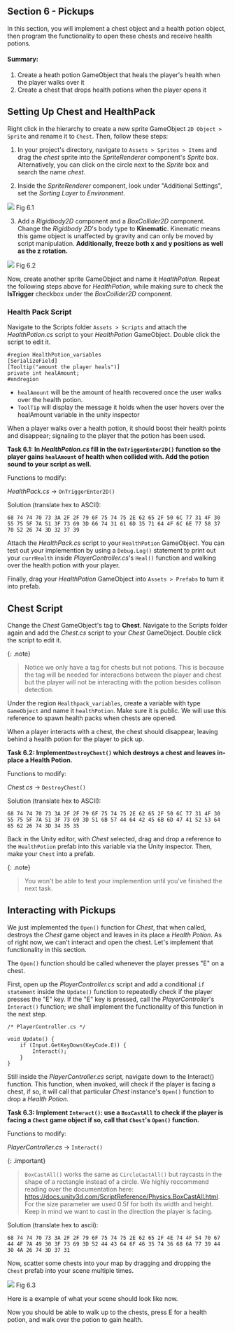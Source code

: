 ## Section 6 - Pickups

In this section, you will implement a chest object and a health potion object, then program the functionality to open these chests and receive health potions.

#### Summary:

1. Create a heath potion GameObject that heals the player's health when the player walks over it
2. Create a chest that drops health potions when the player opens it

## Setting Up  Chest and HealthPack
Right click in the hierarchy to create a new sprite GameObject `2D Object > Sprite` and rename it to `Chest`. Then, follow these steps: 

1. In your project's directory, navigate to `Assets > Sprites > Items` and drag the *chest* sprite into the *SpriteRenderer* component's *Sprite* box. Alternatively, you can click on the circle next to the *Sprite* box and search the name *chest*.

2. Inside the *SpriteRenderer* component, look under "Additional Settings", set the *Sorting Layer* to *Environment*.

![](./images/fig6.1.png) Fig 6.1

3. Add a *Rigidbody2D* component and a *BoxCollider2D* component. Change the *Rigidbody 2D*'s body type to **Kinematic**. Kinematic means this game object is unaffected by gravity and can only be moved by script manipulation. **Additionally, freeze both x and y positions as well as the z rotation.**

![](./images/fig6.2.png) Fig 6.2

Now, create another sprite GameObject and name it *HealthPotion*. Repeat the following steps above for *HealthPotion*, while making sure to check the **IsTrigger** checkbox under the *BoxCollider2D* component.

### Health Pack Script

Navigate to the Scripts folder `Assets > Scripts` and attach the *HealthPotion.cs* script to your *HealthPotion* GameObject. Double click the script to edit it. 

```
#region HealthPotion_variables
[SerializeField]
[Tooltip("amount the player heals")]
private int healAmount;
#endregion
```

- `healAmount` will be the amount of health recovered once the user walks over the health potion.
- `ToolTip` will display the message it holds when the user hovers over the healAmount variable in the unity inspector

When a player walks over a health potion, it should boost their health points and disappear; signaling to the player that the potion has been used. 

**Task 6.1: In *HealthPotion.cs* fill in the `OnTriggerEnter2D()` function so the player gains `healAmount` of health when collided with. Add the potion sound to your script as well.**

Functions to modify:

*HealthPack.cs* -> `OnTriggerEnter2D()`

Solution (translate hex to ASCII):
```
68 74 74 70 73 3A 2F 2F 79 6F 75 74 75 2E 62 65 2F 50 6C 77 31 4F 30 55 75 5F 7A 51 3F 73 69 3D 66 74 31 61 6D 35 71 64 4F 6C 6E 77 58 37 70 52 26 74 3D 32 37 39
```

Attach the *HealthPack.cs* script to your `HealthPotion` GameObject. You can test out your implemention by using a `Debug.Log()` statement to print out your `currHealth` inside *PlayerController.cs*'s `Heal()` function and walking over the health potion with your player.

Finally, drag your *HealthPotion* GameObject into `Assets > Prefabs` to turn it into prefab.

## Chest Script

Change the *Chest* GameObject's tag to **Chest**. Navigate to the Scripts folder again and add the *Chest.cs* script to your *Chest* GameObject. Double click the script to edit it.

{: .note}
> Notice we only have a tag for chests but not potions. This is because the tag will be needed for interactions between the player and chest but the player will not be interacting with the potion besides collison detection.

Under the region `Healthpack_variables`, create a variable with type `GameObject` and name it `healthPotion`. Make sure it is public. We will use this reference to spawn health packs when chests are opened. 

When a player interacts with a chest, the chest should disappear, leaving behind a health potion for the player to pick up. 

**Task 6.2: Implement`DestroyChest()` which destroys a chest and leaves in-place a Health Potion.** 

Functions to modify:

*Chest.cs* -> `DestroyChest()`

Solution (translate hex to ASCII):
```
68 74 74 70 73 3A 2F 2F 79 6F 75 74 75 2E 62 65 2F 50 6C 77 31 4F 30 55 75 5F 7A 51 3F 73 69 3D 51 6B 57 44 64 42 45 6B 6D 47 41 52 53 64 65 62 26 74 3D 34 35 35
```

Back in the Unity editor, with *Chest* selected, drag and drop a reference to the `HealthPotion` prefab into this variable via the Unity inspector. Then, make your `Chest` into a prefab. 

{: .note}
>You won't be able to test your implemention until you've finished the next task.

##  Interacting with Pickups

We just implemented the `Open()` function for *Chest*, that when called, destroys the *Chest* game object and leaves in its place a *Health Potion*. 
As of right now, we can't interact and open the chest. Let's implement that functionality in this section.

The `Open()` function should be called whenever the player presses "E" on a chest.  

First, open up the *PlayerController.cs* script and add a conditional `if statement` inside the `Update()` function to repeatedly check if the player presses the "E" key. If the "E" key is pressed, call the *PlayerController*'s `Interact()` function; we shall implement the functionality of this function in the next step.

```
/* PlayerController.cs */

void Update() {
    if (Input.GetKeyDown(KeyCode.E)) {
        Interact();
    }
}

```

Still inside the *PlayerController.cs* script, navigate down to the Interact() function. This function, when invoked, will check if the player is facing a chest, if so, it will call that particular *Chest* instance's `Open()` function to drop a *Health Potion*.

**Task 6.3: Implement `Interact()`: use a `BoxCastAll` to check if the player is facing a `Chest` game object if so, call that `Chest`'s `Open()` function.**

Functions to modify:

*PlayerController.cs* -> `Interact()`

{: .important}
>`BoxCastAll()` works the same as `CircleCastAll()` but raycasts in the shape of a rectangle instead of a circle. We highly reccommend reading over the documentation here: https://docs.unity3d.com/ScriptReference/Physics.BoxCastAll.html.
For the size parameter we used 0.5f for both its width and height. Keep in mind we want to cast in the direction the player is facing. 

Solution (translate hex to ascii):
```
68 74 74 70 73 3A 2F 2F 79 6F 75 74 75 2E 62 65 2F 4E 74 4F 54 70 67 44 4F 7A 49 30 3F 73 69 3D 52 44 43 64 6F 46 35 74 36 68 6A 77 39 44 30 4A 26 74 3D 37 31
```

Now, scatter some chests into your map by dragging and dropping the `Chest` prefab into your scene multiple times.

![](./images/fig6.3.png) Fig 6.3

Here is a example of what your scene should look like now.

Now you should be able to walk up to the chests, press E for a health potion, and walk over the potion to gain health.
